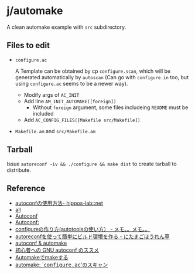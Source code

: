 j/automake
==========

A clean automake example with `src` subdirectory.



Files to edit
------

* `configure.ac`

  A Template can be obtained by cp `configure.scan`, which will be generated
  automatically by `autoscan`
  (Can go with `configure.in` too, but using `configure.ac` seems to be a newer
  way).

  * Modify args of `AC_INIT`
  * Add line `AM_INIT_AUTOMAKE([foreign])`
    * Without `foreign` argument, some files includeing `README` must be
      included
  * Add `AC_CONFIG_FILES([Makefile src/Makefile])`

* `Makefile.am` and `src/Makefile.am`



Tarball
-------

Issue `autoreconf -iv && ./configure && make dist` to create tarball to distribute.



Reference
----------

* [autoconfの使用方法- hippos-lab::net](http://homepage2.nifty.com/hippos/autoconf/index.html)
* [all](http://www.spa.is.uec.ac.jp/~kinuko/slidemaker/autotools/)
* [Autoconf](http://www.gnu.org/savannah-checkouts/gnu/autoconf/manual/autoconf-2.69/html_node/index.html)
* [Autoconf:](http://www.spa.is.uec.ac.jp/~kinuko/slidemaker/autotools/autoconf.html)
* [configureの作り方(autotoolsの使い方） - メモ。。メモ。。](http://nopipi.hatenablog.com/entry/2013/01/14/025509)
* [autoreconfを使って簡単にビルド環境を作る - にたまごほうれん草](http://d.hatena.ne.jp/emergent/20081106/1225896312)
* [autoconf & automake](http://www.jaist.ac.jp/~kiyoshiy/memo/autoconf.html)
* [初心者への GNU autoconf のススメ](http://sharl.haun.org/autoconf.html)
* [Automakeでmakeする](http://www.02.246.ne.jp/~torutk/cxx/automake/automake.html)
* [automake: `<TT>configure.ac</TT>'のスキャン](http://www.bookshelf.jp/texi/automake-ja/automake-ja_5.html)
